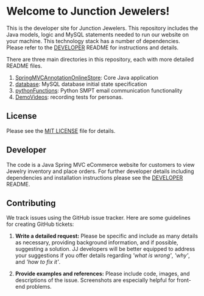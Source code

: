 # Welcome to Junction Jewelers!
This is the developer site for Junction Jewelers. This repository includes the Java models, logic and MySQL statements needed to run our website on your machine. This technology stack has a number of dependencies. Please refer to the [DEVELOPER](DEVELOPER.md) README for instructions and details.

There are three main directories in this repository, each with more detailed README files. 

1. [SpringMVCAnnotationOnlineStore](SpringMVCAnnotationOnlineStore): Core Java application
1. [database](database): MySQL database initial state specification
1. [pythonFunctions](pythonFunctions): Python SMPT email communication functionality
1. [DemoVideos](DemoVideos): recording tests for personas. 

## License
Please see the [MIT LICENSE](LICENSE.md) file for details.

## Developer
The code is a Java Spring MVC eCommerce website for customers to view Jewelry inventory and place orders. For further developer details including dependencies and installation instructions please see the [DEVELOPER](DEVELOPER.md) README.

## Contributing
We track issues using the GitHub issue tracker. Here are some guidelines for creating GitHub tickets:

1. **Write a detailed request:** Please be specific and include as many details as necessary, providing background information, and if possible, suggesting a solution. JJ developers will be better equipped to address your suggestions if you offer details regarding *'what is wrong'*, *'why'*, and *'how to fix it'*.

1. **Provide examples and references:** Please include code, images, and descriptions of the issue. Screenshots are especially helpful for front-end problems.
